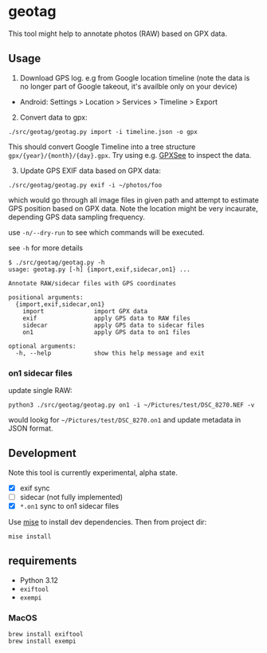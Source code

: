 # geotag

This tool might help to annotate photos (RAW) based on GPX data.

## Usage

 1. Download GPS log. e.g from Google location timeline (note the data is no longer part of Google takeout, it's availble only on your device)
   - Android: Settings > Location > Services > Timeline > Export
 2. Convert data to gpx:
```
./src/geotag/geotag.py import -i timeline.json -o gpx
```
This should convert Google Timeline into a tree structure `gpx/{year}/{month}/{day}.gpx`. Try using e.g. [GPXSee](https://www.gpxsee.org) to inspect the data.
 
 3. Update GPS EXIF data based on GPX data:
```
./src/geotag/geotag.py exif -i ~/photos/foo
```
which would go through all image files in given path and attempt to estimate GPS position based on GPX data. Note the location might be very incaurate, depending GPS data sampling frequency.

use `-n/--dry-run` to see which commands will be executed.

see `-h` for more details
```
$ ./src/geotag/geotag.py -h
usage: geotag.py [-h] {import,exif,sidecar,on1} ...

Annotate RAW/sidecar files with GPS coordinates

positional arguments:
  {import,exif,sidecar,on1}
    import              import GPX data
    exif                apply GPS data to RAW files
    sidecar             apply GPS data to sidecar files
    on1                 apply GPS data to on1 files

optional arguments:
  -h, --help            show this help message and exit
```

### on1 sidecar files

update single RAW:
```
python3 ./src/geotag/geotag.py on1 -i ~/Pictures/test/DSC_8270.NEF -v
```
would lookg for `~/Pictures/test/DSC_8270.on1` and update metadata in JSON format.

## Development

Note this tool is currently experimental, alpha state.

 - [x] exif sync
 - [ ] sidecar (not fully implemented)
 - [x] `*.on1` sync to on1 sidecar files
 
Use [mise](https://mise.jdx.dev/getting-started.html) to install dev dependencies. Then from project dir:
```
mise install
```

## requirements

 - Python 3.12
 - `exiftool`
 - `exempi`

### MacOS
```
brew install exiftool
brew install exempi
```
